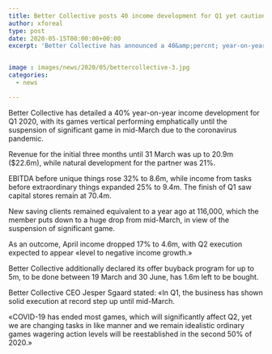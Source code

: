 ```yaml
---
title: Better Collective posts 40 income development for Q1 yet cautions of Q2 decay
author: xforeal 
type: post
date: 2020-05-15T00:00:00+00:00
excerpt: 'Better Collective has announced a 40&amp;percnt; year-on-year income development for Q1 2020, with its games vertical performing firmly until the suspension of significant game in mid-March due to the coronavirus pandemic '


image : images/news/2020/05/bettercollective-3.jpg
categories:
  - news

---
```

Better Collective has detailed a 40&percnt; year-on-year income development for Q1 2020, with its games vertical performing emphatically until the suspension of significant game in mid-March due to the coronavirus pandemic. 

Revenue for the initial three months until 31 March was up to 20.9m ($22.6m), while natural development for the partner was 21&percnt;. 

EBITDA before unique things rose 32&percnt; to 8.6m, while income from tasks before extraordinary things expanded 25&percnt; to 9.4m. The finish of Q1 saw capital stores remain at 70.4m. 

New saving clients remained equivalent to a year ago at 116,000, which the member puts down to a huge drop from mid-March, in view of the suspension of significant game. 

As an outcome, April income dropped 17&percnt; to 4.6m, with Q2 execution expected to appear &#171;level to negative income growth.&#187; 

Better Collective additionally declared its offer buyback program for up to 5m, to be done between 19 March and 30 June, has 1.6m left to be bought. 

Better Collective CEO Jesper Sgaard stated: &#171;In Q1, the business has shown solid execution at record step up until mid-March. 

&#171;COVID-19 has ended most games, which will significantly affect Q2, yet we are changing tasks in like manner and we remain idealistic ordinary games wagering action levels will be reestablished in the second 50% of 2020.&#187;